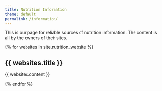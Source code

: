 ```yaml
---
title: Nutrition Information
theme: default
permalink: /information/
---
```

This is our page for reliable sources of nutrition information. The content is all by the owners of their sites.

{% for websites in site.nutrition_website %}
 <h2>{{ websites.title }}</h2>
  <p>{{ websites.content }}</p>
{% endfor %}